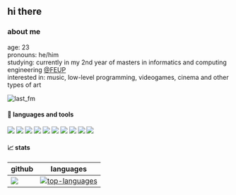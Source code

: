 ## hi there

### about me
age: 23 <br>
pronouns: he/him <br>
studying: currently in my 2nd year of masters in informatics and computing engineering [@FEUP](https://sigarra.up.pt/feup/pt/web_page.inicial) <br>
interested in: music, low-level programming, videogames, cinema and other types of art

![last_fm](https://github-readme-lastfm-stats.netlify.app/.netlify/functions/card?user=PogfLux&theme=dimmed&show_scrobbles=true)

#### :wrench: languages and tools 

<p>
  
  <!--- OS ---> 
  <img src="https://img.shields.io/badge/OS-Linux-informational?style=flat&logo=Linux&logoColor=white&color=2bbc8a">
  <img src="https://img.shields.io/badge/Shell-Bash-informational?style=flat&logo=GNU-ZSH&logoColor=white&color=2bbc8a">
    
  <!--- Tools --->   
  <img src="https://img.shields.io/badge/Tools-Git-informational?style=flat&logo=Git&logoColor=white&color=2bbc8a">
  
  <!--- Editors --->
  <img src="https://img.shields.io/badge/Editor-Visual%20Studio%20Code-informational?style=flat&logo=visual-studio-code&logoColor=white&color=2bbc8a">
  
  <!--- Programming languages ---> 
  <img src="https://img.shields.io/badge/Code-Python-informational?style=flat&logo=Python&logoColor=white&color=2bbc8a">
  <img src="https://img.shields.io/badge/Code-C-informational?style=flat&logo=C&logoColor=white&color=2bbc8a">
  <img src="https://img.shields.io/badge/Code-C++-informational?style=flat&logo=c%2B%2B&logoColor=white&color=2bbc8a">
  <img src="https://img.shields.io/badge/Code-PHP-informational?style=flat&logo=PHP&logoColor=white&color=2bbc8a">
  <img src="https://img.shields.io/badge/Code-JavaScript-informational?style=flat&logo=JavaScript&logoColor=white&color=2bbc8a">
  <img src="https://img.shields.io/badge/Code-Java-informational?style=flat&logo=Java&logoColor=white&color=2bbc8a">
  
</p>

#### 📈 stats
| github | languages |
|--------|---------------|
|<img align="center" src="https://github-readme-stats.vercel.app/api?username=zefluxo&count_private=true&theme=dark&show_icons=true&hide_border=true" />|[![top-languages](https://github-readme-stats.vercel.app/api/top-langs/?username=zefluxo&layout=compact&langs_count=8&theme=dark)](https://github.com/zefluxo/zefluxo)|
